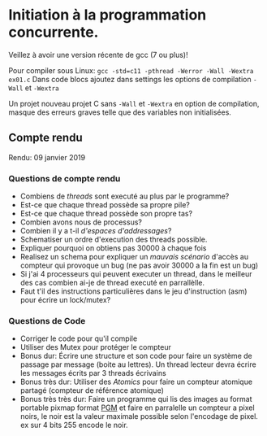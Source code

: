 # Initiation à la programmation concurrente.

Veillez à avoir une version récente de gcc (7 ou plus)!

Pour compiler sous Linux: `gcc -std=c11 -pthread -Werror -Wall -Wextra ex01.c`
Dans code blocs ajoutez dans settings les options de compilation `-Wall` et
`-Wextra`

Un projet nouveau projet C sans `-Wall` et `-Wextra` en option de compilation,
masque des erreurs graves telle que des variables non initialisées.

## Compte rendu

Rendu: 09 janvier 2019

### Questions de compte rendu

- Combiens de *threads* sont executé au plus par le programme?
- Est-ce que chaque thread possède sa propre pile?
- Est-ce que chaque thread possède son propre tas?
- Combien avons nous de processus?
- Combien il y a t-il *d'espaces d'addressages*?
- Schematiser un ordre d'execution des threads possible.
- Expliquer pourquoi on obtiens pas 30000 à chaque fois
- Realisez un schema pour expliquer un *mauvais scénario* d'accès au compteur
  qui provoque un bug (ne pas avoir 30000 a la fin est un bug)
- Si j'ai 4 processeurs qui peuvent executer un thread, dans le meilleur
des cas combien ai-je de thread executé en parrallèlle.
- Faut t'il des instructions particulières dans le jeu d'instruction (asm)
  pour écrire un lock/mutex?

### Questions de Code

- Corriger le code pour qu'il compile
- Utiliser des Mutex pour protéger le compteur
- Bonus dur: Écrire une structure et son code pour faire un système
  de passage par message (boite au lettres). Un thread lecteur devra écrire les
  messages écrits par 3 threads écrivains
- Bonus très dur: Utiliser des *Atomics* pour faire un compteur atomique partagé
  (compteur de référence atomique)
- Bonus très très dur: Faire un programme qui lis des images au format portable pixmap format
[PGM](https://en.wikipedia.org/wiki/Netpbm_format) et faire en parralelle un
compteur a pixel noirs, le noir est la valeur maximale possible selon l'encodage
de pixel. ex sur 4 bits 255 encode le noir.

